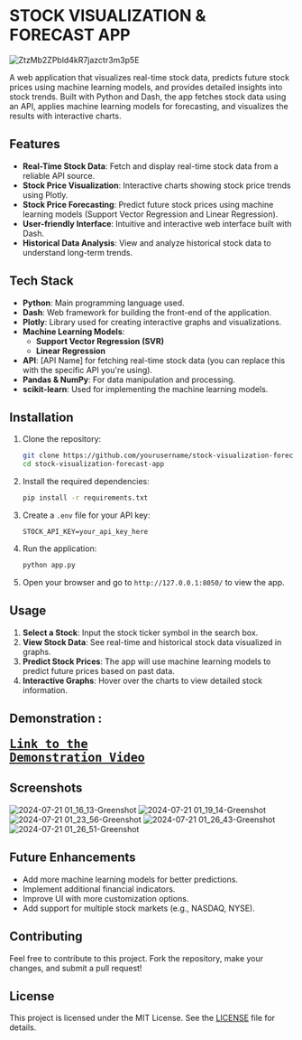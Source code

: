 # STOCK VISUALIZATION & FORECAST APP
![ZtzMb2ZPbld4kR7jazctr3m3p5E](https://github.com/user-attachments/assets/58f49fb4-1fd8-40af-b3c9-792dde5eaf34)

A web application that visualizes real-time stock data, predicts future stock prices using machine learning models, and provides detailed insights into stock trends. Built with Python and Dash, the app fetches stock data using an API, applies machine learning models for forecasting, and visualizes the results with interactive charts.

## Features

- **Real-Time Stock Data**: Fetch and display real-time stock data from a reliable API source.
- **Stock Price Visualization**: Interactive charts showing stock price trends using Plotly.
- **Stock Price Forecasting**: Predict future stock prices using machine learning models (Support Vector Regression and Linear Regression).
- **User-friendly Interface**: Intuitive and interactive web interface built with Dash.
- **Historical Data Analysis**: View and analyze historical stock data to understand long-term trends.

## Tech Stack

- **Python**: Main programming language used.
- **Dash**: Web framework for building the front-end of the application.
- **Plotly**: Library used for creating interactive graphs and visualizations.
- **Machine Learning Models**:
  - **Support Vector Regression (SVR)**
  - **Linear Regression**
- **API**: [API Name] for fetching real-time stock data (you can replace this with the specific API you're using).
- **Pandas & NumPy**: For data manipulation and processing.
- **scikit-learn**: Used for implementing the machine learning models.

## Installation

1. Clone the repository:
    ```bash
    git clone https://github.com/yourusername/stock-visualization-forecast-app.git
    cd stock-visualization-forecast-app
    ```

2. Install the required dependencies:
    ```bash
    pip install -r requirements.txt
    ```

3. Create a `.env` file for your API key:
    ```
    STOCK_API_KEY=your_api_key_here
    ```

4. Run the application:
    ```bash
    python app.py
    ```

5. Open your browser and go to `http://127.0.0.1:8050/` to view the app.

## Usage

1. **Select a Stock**: Input the stock ticker symbol in the search box.
2. **View Stock Data**: See real-time and historical stock data visualized in graphs.
3. **Predict Stock Prices**: The app will use machine learning models to predict future prices based on past data.
4. **Interactive Graphs**: Hover over the charts to view detailed stock information.


## Demonstration : <pre>**[Link to the Demonstration Video](https://youtu.be/NzPVfPM83cU)** </pre>

## Screenshots
![2024-07-21 01_16_13-Greenshot](https://github.com/user-attachments/assets/ae931611-6b53-42bd-9834-4fe218621b0a)
![2024-07-21 01_19_14-Greenshot](https://github.com/user-attachments/assets/6af21764-b84d-43e4-876a-09b7a5fcfa0b)
![2024-07-21 01_23_56-Greenshot](https://github.com/user-attachments/assets/e38f9186-db6a-49ae-9887-5ff69b918efa)
![2024-07-21 01_26_43-Greenshot](https://github.com/user-attachments/assets/2b3f36fb-0a4f-4f6c-a3fa-23be083bc51b)
![2024-07-21 01_26_51-Greenshot](https://github.com/user-attachments/assets/2b367260-6ee7-4b63-b5f2-2b24662a2730)



## Future Enhancements

- Add more machine learning models for better predictions.
- Implement additional financial indicators.
- Improve UI with more customization options.
- Add support for multiple stock markets (e.g., NASDAQ, NYSE).

## Contributing

Feel free to contribute to this project. Fork the repository, make your changes, and submit a pull request!

## License

This project is licensed under the MIT License. See the [LICENSE](LICENSE) file for details.


